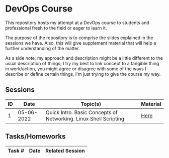 # DevOps Course

This repository hosts my attempt at a DevOps course to students and professional fresh to the field or eager to learn it.

The purpose of the repository is to comprise the slides explained in the sessions we have. Also, this will give supplement material that will help a further understanding of the matter.

As a side note; my approach and description might be a little different to the usual description of things; I try my best to link concept to a tangible thing in work/action, you might agree or disagree with some of the ways I describe or define certain things, I'm just trying to give the course my way.

## Sessions

| ID  | Date       | Topic(s)                                                         | Material                 |
| --- | ---------- | ---------------------------------------------------------------- | ------------------------ |
| 1   | 05-06-2022 | Quick Intro. Basic Concepts of Networking. Linux Shell Scripting | [Here](slides/session1/) |

## Tasks/Homeworks

| Task # | Date | Related Session |
| ------ | ---- | --------------- |
